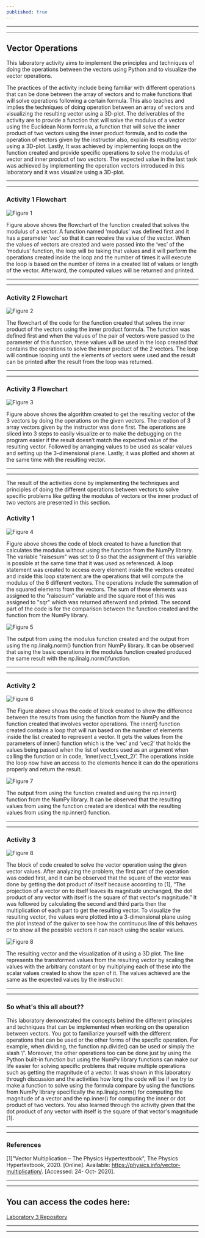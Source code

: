 ```yaml
---
published: true
---
```

---
***

## Vector Operations

This laboratory activity aims to implement the principles and techniques of doing the operations between the vectors using Python and to visualize the vector operations.

The practices of the activity include being familiar with different operations that can be done between the array of vectors and to make functions that will solve operations following a certain formula. This also teaches and implies the techniques of doing operation between an array of vectors and visualizing the resulting vector using a 3D-plot. The deliverables of the activity are to provide a function that will solve the modulus of a vector using the Euclidean Norm formula, a function that will solve the inner product of two vectors using the inner product formula, and to code the operation of vectors given by the instructor also, explain its resulting vector using a 3D-plot. Lastly, It was achieved by implementing loops on the function created and provide specific operations to solve the modulus of vector and inner product of two vectors. The expected value in the last task was achieved by implementing the operation vectors introduced in this laboratory and it was visualize using a 3D-plot.

---
***

### Activity 1 Flowchart

![Figure 1]({{site.baseurl}}/images/LAB4.1.jpg)

Figure above shows the flowchart of the function created that solves the modulus of a vector. A function named ‘modulus’ was defined first and it has a parameter ‘vec’ so that it can receive the value of the vector. When the values of vectors are created and were passed into the ‘vec’ of the ‘modulus’ function, the loop will be taking that values and it will perform the operations created inside the loop and the number of times it will execute the loop is based on the number of items in a created list of values or length of the vector. Afterward, the computed values will be returned and printed.

---
***

### Activity 2 Flowchart

![Figure 2]({{site.baseurl}}/images/LAB4.2.jpg)

The flowchart of the code for the function created that solves the inner product of the vectors using the inner product formula. The function was defined first and when the values of the pair of vectors were passed to the parameter of this function, these values will be used in the loop created that contains the operations to solve the inner product of the 2 vectors. The loop will continue looping until the elements of vectors were used and the result can be printed after the result from the loop was returned.

---
***

### Activity 3 Flowchart

![Figure 3]({{site.baseurl}}/images/LAB4.3.jpg)

Figure above shows the algorithm created to get the resulting vector of the 3 vectors by doing the operations on the given vectors. The creation of 3 array vectors given by the instructor was done first. The operations are sliced into 3 steps to easily visualize or to make the debugging on the program easier if the result doesn’t match the expected value of the resulting vector. Followed by arranging values to be used as scalar values and setting up the 3-dimensional plane. Lastly, it was plotted and shown at the same time with the resulting vector.

---
***

The result of the activities done by implementing the techniques and principles of doing the different operations between vectors to solve specific problems like getting the modulus of vectors or the inner product of two vectors are presented in this section.

### Activity 1

![Figure 4]({{site.baseurl}}/images/LAB4.4.jpg)

Figure above shows the code of block created to have a function that calculates the modulus without using the function from the NumPy library. The variable "raisesum" was set to 0 so that the assignment of this variable is possible at the same time that it was used as referenced. A loop statement was created to access every element inside the vectors created and inside this loop statement are the operations that will compute the modulus of the 6 different vectors. The operations include the summation of the squared elements from the vectors. The sum of these elements was assigned to the "raisesum" variable and the square root of this was assigned to "sqr" which was returned afterward and printed. The second part of the code is for the comparison between the function created and the function from the NumPy library.

![Figure 5]({{site.baseurl}}/images/LAB4.5.jpg)

The output from using the modulus function created and the output from using the np.linalg.norm() function from NumPy library. It can be observed that using the basic operations in the modulus function created produced the same result with the np.linalg.norm()function.

---
***

### Activity 2

![Figure 6]({{site.baseurl}}/images/LAB4.6.jpg)

The Figure above shows the code of block created to show the difference between the results from using the function from the NumPy and the function created that involves vector operations. The inner() function created contains a loop that will run based on the number of elements inside the list created to represent a vector. It gets the values from the parameters of inner() function which is the ‘vec’ and ‘vec2’ that holds the values being passed when the list of vectors used as an argument when calling the function or in code, ‘inner(vect_1,vect_2)’. The operations inside the loop now have an access to the elements hence it can do the operations properly and return the result.

![Figure 7]({{site.baseurl}}/images/LAB4.7.jpg)

The output from using the function created and using the np.inner() function from the NumPy library. It can be observed that the resulting values from using the function created are identical with the resulting values from using the np.inner() function.

---
***

### Activity 3

![Figure 8]({{site.baseurl}}/images/LAB4.8.jpg)

The block of code created to solve the vector operation using the given vector values. After analyzing the problem, the first part of the operation was coded first, and it can be observed that the square of the vector was done by getting the dot product of itself because according to [1], “The projection of a vector on to itself leaves its magnitude unchanged, the dot product of any vector with itself is the square of that vector's magnitude.” It was followed by calculating the second and third parts then the multiplication of each part to get the resulting vector. To visualize the resulting vector, the values were plotted into a 3-dimensional plane using the plot instead of the quiver to see how the continuous line of this behaves or to show all the possible vectors it can reach using the scalar values. 

![Figure 8]({{site.baseurl}}/images/LAB4.9.jpg)

The resulting vector and the visualization of it using a 3D plot. The line represents the transformed values from the resulting vector by scaling the values with the arbitrary constant or by multiplying each of these into the scalar values created to show the span of it. The values achieved are the same as the expected values by the instructor.  

---
***

### So what's this all about??

This laboratory demonstrated the concepts behind the different principles and techniques that can be implemented when working on the operation between vectors. You got to familiarize yourself with the different operations that can be used or the other forms of the specific operation. For example, when dividing, the function np.divide() can be used or simply the slash ‘/’. Moreover, the other operations too can be done just by using the Python built-in function but using the NumPy library functions can make our life easier for solving specific problems that require multiple operations such as getting the magnitude of a vector. It was shown in this laboratory through discussion and the activities how long the code will be if we try to make a function to solve using the formula compare by using the functions from NumPy library specifically the np.linalg.norm() for computing the magnitude of a vector and the np.inner() for computing the inner or dot product of two vectors. You also learned through the activity given that the dot product of any vector with itself is the square of that vector's magnitude [1].

---
***

### References

[1]"Vector Multiplication – The Physics Hypertextbook", The Physics Hypertextbook, 2020. [Online]. Available: https://physics.info/vector-multiplication/. [Accessed: 24- Oct- 2020].

---
***

## You can access the codes here:

[Laboratory 3 Repository](https://github.com/RovilSurioJr/Laboratory-3)

---
***
